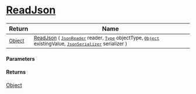 # [ReadJson](./RectangleFConverter-100664170.md)



| Return | Name | 
| --- | --- | 
| <sub>[Object](https://docs.microsoft.com/en-us/dotnet/api/System.Object)</sub>| <sub>[ReadJson](./RectangleFConverter-100664170.md) ( [`JsonReader`](./RectangleFConverter-100664170.md) reader, [`Type`](https://docs.microsoft.com/en-us/dotnet/api/System.Type) objectType, [`Object`](https://docs.microsoft.com/en-us/dotnet/api/System.Object) existingValue, [`JsonSerializer`](./RectangleFConverter-100664170.md) serializer )</sub>| <br>


#### Parameters

#### Returns
[Object](https://docs.microsoft.com/en-us/dotnet/api/System.Object)

